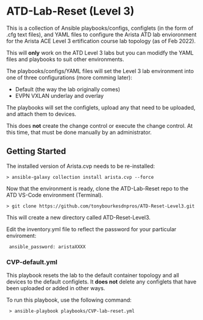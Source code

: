 # ATD-Lab-Reset (Level 3)

This is a collection of Ansible playbooks/configs, configlets (in the form of .cfg text files), and YAML files to configure the Arista ATD lab envioronment 
for the Arista ACE Level 3 ertification course lab topology (as of Feb 2022). 

This will **only** work on the ATD Level 3 labs but you can modidfy the YAML files and playbooks to suit other environments. 

The playbooks/configs/YAML files will set the Level 3 lab environment into one of three configurations (more comming later): 

* Default (the way the lab originally comes)
* EVPN VXLAN underlay and overlay

The playbooks will set the configlets, upload any that need to be uploaded, and attach them to devices. 

This does **not** create the change control or execute the change control. At this time, that must be done manually by an administrator. 

## Getting Started

The installed version of Arista.cvp needs to be re-installed: 

    > ansible-galaxy collection install arista.cvp --force

Now that the environment is ready, clone the ATD-Lab-Reset repo to the ATD VS-Code environment (Terminal). 

    > git clone https://github.com/tonybourkesdnpros/ATD-Reset-Level3.git
    
This will create a new directory called ATD-Reset-Level3.

Edit the inventory.yml file to reflect the password for your particular enviroment: 

<code>           ansible_password: aristaXXXX</code>

### CVP-default.yml

This playbook resets the lab to the default container topology and all devices to the default configlets. It **does not** delete any configlets that have been uploaded or added in other ways. 

To run this playbook, use the following command: 

     > ansible-playbook playbooks/CVP-lab-reset.yml


    
